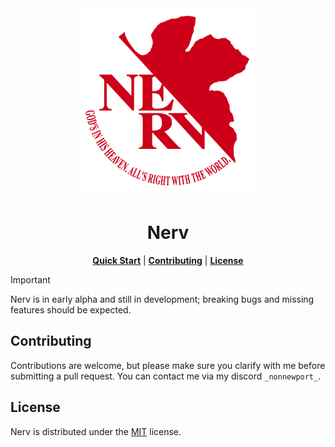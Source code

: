 <div align="center">
    <img src="./assets/nerv.png" height=300>
    <h1>Nerv</h1>

[**Quick Start**](#) | [**Contributing**](#contributing) | [**License**](#license)

</div>

> [!IMPORTANT]
> Nerv is in early alpha and still in development; breaking bugs and missing features should be expected.

## Contributing

Contributions are welcome, but please make sure you clarify with me before submitting a pull request. You can contact me via my discord `_nonnewport_`.

## License

Nerv is distributed under the [MIT](./LICENSE) license.
